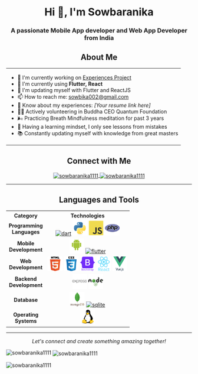 <h1 align="center">Hi 👋, I'm Sowbaranika</h1>
<h3 align="center">A passionate Mobile App developer and Web App Developer from India</h3>

<div align="center">

## About Me

</div>

<table align="center">
  <tr>
    <td>
      <ul>
        <li>🔭 I'm currently working on <a href="https://github.com/Sowbaranika1111/Experiences-Project-2">Experiences Project</a></li>
        <li>🌱 I'm currently using <strong>Flutter, React</strong></li>
        <li>🚀 I'm updating myself with Flutter and ReactJS</li>
        <li>📫 How to reach me: <a href="mailto:sowbika002@gmail.com">sowbika002@gmail.com</a></li>
        <li>📄 Know about my experiences: <em>[Your resume link here]</em></li>
        <li>🧘‍♀️ Actively volunteering in Buddha CEO Quantum Foundation</li>
        <li>🌬️ Practicing Breath Mindfulness meditation for past 3 years</li>
        <li>🧠 Having a learning mindset, I only see lessons from mistakes</li>
        <li>📚 Constantly updating myself with knowledge from great masters</li>
      </ul>
    </td>
  </tr>
</table>

<div align="center">

## Connect with Me

<p>
  <a href="https://linkedin.com/in/sowbaranika1111" target="blank">
    <img align="center" src="https://raw.githubusercontent.com/rahuldkjain/github-profile-readme-generator/master/src/images/icons/Social/linked-in-alt.svg" alt="sowbaranika1111" height="30" width="40" />
  </a>
  <a href="https://www.hackerrank.com/sowbaranika1111" target="blank">
    <img align="center" src="https://raw.githubusercontent.com/rahuldkjain/github-profile-readme-generator/master/src/images/icons/Social/hackerrank.svg" alt="sowbaranika1111" height="30" width="40" />
  </a>
</p>

</div>

---

<h2 align="center">Languages and Tools</h2>

<table align="center">
  <tr>
    <th align="center">Category</th>
    <th align="center">Technologies</th>
  </tr>
  <tr>
    <td align="center"><strong>Programming<br>Languages</strong></td>
    <td align="center">
      <a href="https://dart.dev" target="_blank" rel="noreferrer"><img src="https://www.vectorlogo.zone/logos/dartlang/dartlang-icon.svg" alt="dart" width="40" height="40"/></a> 
      <a href="https://www.python.org" target="_blank" rel="noreferrer"><img src="https://raw.githubusercontent.com/devicons/devicon/master/icons/python/python-original.svg" alt="python" width="40" height="40"/></a>
      <a href="https://developer.mozilla.org/en-US/docs/Web/JavaScript" target="_blank" rel="noreferrer"><img src="https://raw.githubusercontent.com/devicons/devicon/master/icons/javascript/javascript-original.svg" alt="javascript" width="40" height="40"/></a> 
      <a href="https://www.php.net" target="_blank" rel="noreferrer"><img src="https://raw.githubusercontent.com/devicons/devicon/master/icons/php/php-original.svg" alt="php" width="40" height="40"/></a>
    </td>
  </tr>
  <tr>
    <td align="center"><strong>Mobile<br>Development</strong></td>
    <td align="center">
      <a href="https://developer.android.com" target="_blank" rel="noreferrer"><img src="https://raw.githubusercontent.com/devicons/devicon/master/icons/android/android-original-wordmark.svg" alt="android" width="40" height="40"/></a> 
      <a href="https://flutter.dev" target="_blank" rel="noreferrer"><img src="https://www.vectorlogo.zone/logos/flutterio/flutterio-icon.svg" alt="flutter" width="40" height="40"/></a>
    </td>
  </tr>
  <tr>
    <td align="center"><strong>Web<br>Development</strong></td>
    <td align="center">
      <a href="https://www.w3.org/html/" target="_blank" rel="noreferrer"><img src="https://raw.githubusercontent.com/devicons/devicon/master/icons/html5/html5-original-wordmark.svg" alt="html5" width="40" height="40"/></a> 
      <a href="https://www.w3schools.com/css/" target="_blank" rel="noreferrer"><img src="https://raw.githubusercontent.com/devicons/devicon/master/icons/css3/css3-original-wordmark.svg" alt="css3" width="40" height="40"/></a> 
      <a href="https://getbootstrap.com" target="_blank" rel="noreferrer"><img src="https://raw.githubusercontent.com/devicons/devicon/master/icons/bootstrap/bootstrap-plain-wordmark.svg" alt="bootstrap" width="40" height="40"/></a> 
      <a href="https://reactjs.org/" target="_blank" rel="noreferrer"><img src="https://raw.githubusercontent.com/devicons/devicon/master/icons/react/react-original-wordmark.svg" alt="react" width="40" height="40"/></a> 
      <a href="https://vuejs.org/" target="_blank" rel="noreferrer"><img src="https://raw.githubusercontent.com/devicons/devicon/master/icons/vuejs/vuejs-original-wordmark.svg" alt="vuejs" width="40" height="40"/></a>
    </td>
  </tr>
  <tr>
    <td align="center"><strong>Backend<br>Development</strong></td>
    <td align="center">
      <a href="https://expressjs.com" target="_blank" rel="noreferrer"><img src="https://raw.githubusercontent.com/devicons/devicon/master/icons/express/express-original-wordmark.svg" alt="express" width="40" height="40"/></a> 
      <a href="https://nodejs.org" target="_blank" rel="noreferrer"><img src="https://raw.githubusercontent.com/devicons/devicon/master/icons/nodejs/nodejs-original-wordmark.svg" alt="nodejs" width="40" height="40"/></a>
    </td>
  </tr>
  <tr>
    <td align="center"><strong>Database</strong></td>
    <td align="center">
      <a href="https://www.mongodb.com/" target="_blank" rel="noreferrer"><img src="https://raw.githubusercontent.com/devicons/devicon/master/icons/mongodb/mongodb-original-wordmark.svg" alt="mongodb" width="40" height="40"/></a> 
      <a href="https://www.sqlite.org/" target="_blank" rel="noreferrer"><img src="https://www.vectorlogo.zone/logos/sqlite/sqlite-icon.svg" alt="sqlite" width="40" height="40"/></a>
    </td>
  </tr>
  <tr>
    <td align="center"><strong>Operating<br>Systems</strong></td>
    <td align="center">
      <a href="https://www.linux.org/" target="_blank" rel="noreferrer"><img src="https://raw.githubusercontent.com/devicons/devicon/master/icons/linux/linux-original.svg" alt="linux" width="40" height="40"/></a>
    </td>
  </tr>
</table>

---

<p align="center">
  <i>Let's connect and create something amazing together!</i>
</p>
<p>
    <img align="left" src="https://github-readme-stats.vercel.app/api/top-langs?username=sowbaranika1111&show_icons=true&locale=en&layout=compact" alt="sowbaranika1111" />
</p>

<p>&nbsp;<img align="center" src="https://github-readme-stats.vercel.app/api?username=sowbaranika1111&show_icons=true&locale=en&hide=stars,issues" alt="sowbaranika1111" /></p>

<p><img align="center" src="https://github-readme-streak-stats.herokuapp.com/?user=sowbaranika1111&" alt="sowbaranika1111" /></p>
